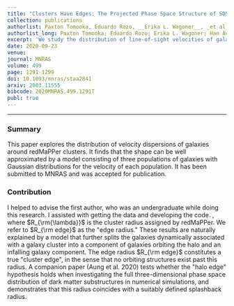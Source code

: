 ```yaml
---
title: "Clusters Have Edges: The Projected Phase Space Structure of SDSS redMaPPer Clusters"
collection: publications
authorlist: Paxton Tomooka, Eduardo Rozo, __Erika L. Wagoner__, _et al_
authorlist_long: Paxton Tomooka; Eduardo Rozo; Erika L. Wagoner; Han Aung; Daisuke Nagai; Sasha Safonova
excerpt: 'We study the distribution of line-of-sight velocities of galaxies in the vicinity of SDSS redMaPPer galaxy clusters. Based on their velocities, galaxies can be split into two categories: galaxies that are dynamically associated with the cluster, and random line-of-sight projections. Both the fraction of galaxies associated with the galaxy clusters, and the velocity dispersion of the same, exhibit a sharp feature as a function of radius. The feature occurs at a radial scale $R_{\rm edge} \approx 2.2R_{\rm{\lambda}}$, where $R_{\rm{\lambda}}$ is the cluster radius assigned by redMaPPer. We refer to $R_{\rm edge}$ as the "edge radius." These results are naturally explained by a model that further splits the galaxies dynamically associated with a galaxy cluster into a component of galaxies orbiting the halo and an infalling galaxy component. The edge radius $R_{\rm edge}$ constitutes a true "cluster edge", in the sense that no orbiting structures exist past this radius. A companion paper (Aung et al. 2020) tests whether the "halo edge" hypothesis holds when investigating the full three-dimensional phase space distribution of dark matter substructures in numerical simulations, and demonstrates that this radius coincides with a suitably defined splashback radius.'
date: 2020-09-23
venue: 
journal: MNRAS
volume: 499
page: 1291-1299
doi: 10.1093/mnras/staa2841
arxiv: 2003.11555
bibcode: 2020MNRAS.499.1291T
publ: true
---
```


*****

### Summary
This paper explores the distribution of velocity dispersions of galaxies around redMaPPer clusters. It finds that the shape can be well approximated by a model consisting of three populations of galaxies with Gaussian distributions for the velocity of each population. It has been submitted to MNRAS and was accepted for publication.

### Contribution
I helped to advise the first author, who was an undergraduate while doing this research. I assisted with getting the data and developing the code.
, where $R_{\rm{\lambda}}$ is the cluster radius assigned by redMaPPer. We refer to $R_{\rm edge}$ as the "edge radius." These results are naturally explained by a model that further splits the galaxies dynamically associated with a galaxy cluster into a component of galaxies orbiting the halo and an infalling galaxy component. The edge radius $R_{\rm edge}$ constitutes a true "cluster edge", in the sense that no orbiting structures exist past this radius. A companion paper (Aung et al. 2020) tests whether the "halo edge" hypothesis holds when investigating the full three-dimensional phase space distribution of dark matter substructures in numerical simulations, and demonstrates that this radius coincides with a suitably defined splashback radius.
